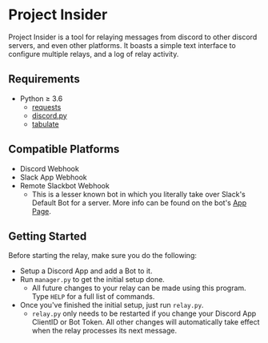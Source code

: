 # Project Insider

Project Insider is a tool for relaying messages from discord to other discord servers, and even other platforms. It boasts a simple text interface to configure multiple relays, and a log of relay activity.

## Requirements
* Python ≥ 3.6
  * [requests](https://pypi.org/project/requests/)
  * [discord.py](https://pypi.org/project/discord.py/)
  * [tabulate](https://pypi.org/project/tabulate/)
  
## Compatible Platforms
* Discord Webhook
* Slack App Webhook
* Remote Slackbot Webhook
  * This is a lesser known bot in which you literally take over Slack's Default Bot for a server. More info can be found on the bot's [App Page](https://slack.com/apps/A0F81R8ET-slackbot).
  
## Getting Started

Before starting the relay, make sure you do the following:
* Setup a Discord App and add a Bot to it.
* Run `manager.py` to get the initial setup done. 
  * All future changes to your relay can be made using this program. Type `HELP` for a full list of commands.
* Once you've finished the initial setup, just run `relay.py`.
  * `relay.py` only needs to be restarted if you change your Discord App ClientID or Bot Token. All other changes will automatically take effect when the relay processes its next message.